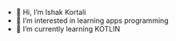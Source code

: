 - 👋 Hi, I’m Ishak Kortali
- 👀 I’m interested in learning apps programming
- 🌱 I’m currently learning KOTLIN

<!---
ubitoking/ubitoking is a ✨ special ✨ repository because its `README.md` (this file) appears on your GitHub profile.
You can click the Preview link to take a look at your changes.
--->
